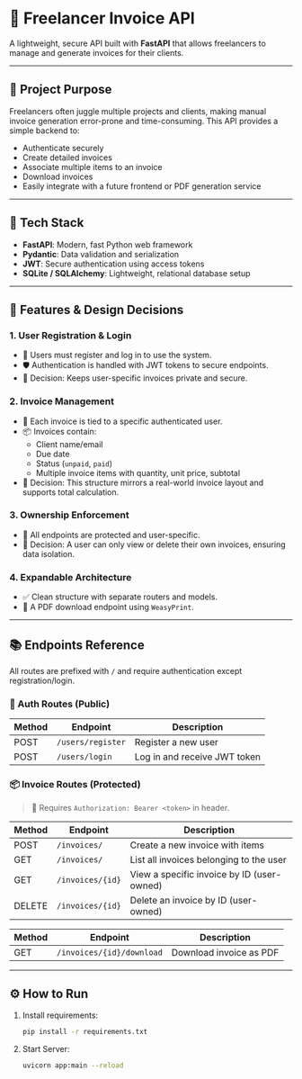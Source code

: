 # 🧾 Freelancer Invoice API

A lightweight, secure API built with **FastAPI** that allows freelancers to manage and generate invoices for their clients.

---

## 📌 Project Purpose

Freelancers often juggle multiple projects and clients, making manual invoice generation error-prone and time-consuming. This API provides a simple backend to:

- Authenticate securely
- Create detailed invoices
- Associate multiple items to an invoice
- Download invoices
- Easily integrate with a future frontend or PDF generation service

---

## 🚀 Tech Stack

- **FastAPI**: Modern, fast Python web framework
- **Pydantic**: Data validation and serialization
- **JWT**: Secure authentication using access tokens
- **SQLite / SQLAlchemy**: Lightweight, relational database setup

---

## 🔐 Features & Design Decisions

### 1. **User Registration & Login**
- 🔐 Users must register and log in to use the system.
- 🛡 Authentication is handled with JWT tokens to secure endpoints.
- 🎯 Decision: Keeps user-specific invoices private and secure.

### 2. **Invoice Management**
- 🧾 Each invoice is tied to a specific authenticated user.
- 📦 Invoices contain:
  - Client name/email
  - Due date
  - Status (`unpaid`, `paid`)
  - Multiple invoice items with quantity, unit price, subtotal
- 🎯 Decision: This structure mirrors a real-world invoice layout and supports total calculation.

### 3. **Ownership Enforcement**
- 🔐 All endpoints are protected and user-specific.
- 🎯 Decision: A user can only view or delete their own invoices, ensuring data isolation.

### 4. **Expandable Architecture**
- ✅ Clean structure with separate routers and models.
- 📄 A PDF download endpoint using `WeasyPrint`.

---

## 📚 Endpoints Reference

All routes are prefixed with `/` and require authentication except registration/login.

### 🔐 Auth Routes (Public)
| Method | Endpoint           | Description                    |
|--------|--------------------|--------------------------------|
| POST   | `/users/register`  | Register a new user            |
| POST   | `/users/login`     | Log in and receive JWT token   |

### 📦 Invoice Routes (Protected)
> 🔑 Requires `Authorization: Bearer <token>` in header.

| Method | Endpoint               | Description                                  |
|--------|------------------------|----------------------------------------------|
| POST   | `/invoices/`           | Create a new invoice with items              |
| GET    | `/invoices/`           | List all invoices belonging to the user      |
| GET    | `/invoices/{id}`       | View a specific invoice by ID (user-owned)   |
| DELETE | `/invoices/{id}`       | Delete an invoice by ID (user-owned)         |


| Method | Endpoint                     | Description                      |
|--------|------------------------------|----------------------------------|
| GET    | `/invoices/{id}/download`    | Download invoice as PDF         |

---

## ⚙️ How to Run

1. Install requirements:
   ```bash
   pip install -r requirements.txt
2. Start Server:
   ```bash
   uvicorn app:main --reload
